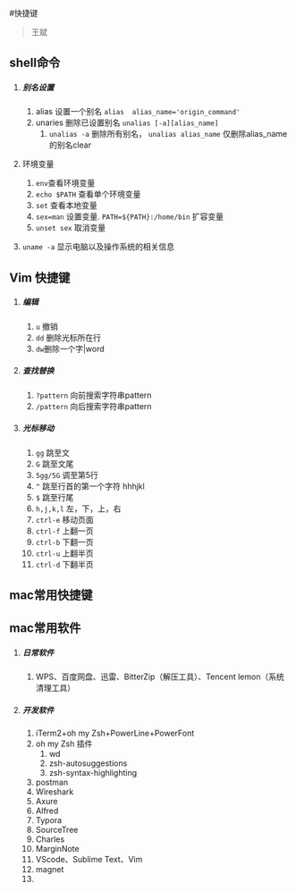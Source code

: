 #快捷键

> 王斌

## shell命令

1. ##### 别名设置

   1. alias 设置一个别名 `alias  alias_name='origin_command'`
   2. unaries 删除已设置别名 `unalias [-a][alias_name]`    
      1.  `unalias -a` 删除所有别名， `unalias alias_name` 仅删除alias_name的别名clear

2. 环境变量

   1. `env`查看环境变量
   2. `echo $PATH` 查看单个环境变量
   3. `set` 查看本地变量
   4. `sex=man` 设置变量. `PATH=${PATH}:/home/bin` 扩容变量
   5. `unset sex` 取消变量 
   
3. `uname -a` 显示电脑以及操作系统的相关信息

## Vim 快捷键

1. ##### 编辑

   1. `u` 撤销
   2. `dd` 删除光标所在行
   3. `dw`删除一个字|word

2. ##### 查找替换

   1. `?pattern` 向前搜索字符串pattern
   2. `/pattern` 向后搜索字符串pattern

3. ##### 光标移动

   1. `gg` 跳至文
   2. `G` 跳至文尾
   3. `5gg/5G` 调至第5行
   4. `^` 跳至行首的第一个字符 hhhjkl
   5. `$` 跳至行尾
   6. `h,j,k,l`  左，下，上，右
   7. `ctrl-e` 移动页面
   8. `ctrl-f` 上翻一页
   9. `ctrl-b` 下翻一页
   10. `ctrl-u` 上翻半页
   11. `ctrl-d` 下翻半页

## mac常用快捷键



## mac常用软件

1. ##### 日常软件

   1. WPS、百度网盘、迅雷、BitterZip（解压工具）、Tencent lemon（系统清理工具）

2. ##### 开发软件

   1. iTerm2+oh my Zsh+PowerLine+PowerFont
   2. oh my Zsh 插件
      1. wd
      2. zsh-autosuggestions 
      3. zsh-syntax-highlighting
   3. postman
   4. Wireshark
   5. Axure
   6. Alfred 
   7. Typora
   8. SourceTree
   9. Charles
   10. MarginNote
   11. VScode、Sublime Text、Vim
   12. magnet
   13. 



